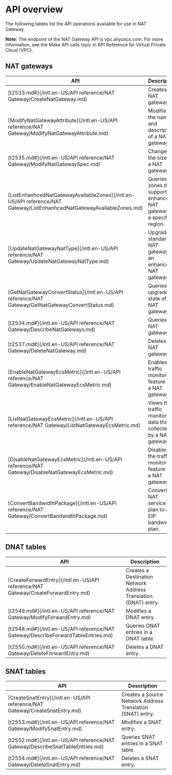 # API overview

The following tables list the API operations available for use in NAT Gateway.

**Note:** The endpoint of the NAT Gateway API is vpc.aliyuncs.com. For more information, see the Make API calls topic in API Reference for Virtual Private Cloud \(VPC\).

## NAT gateways

|API|Description|
|---|-----------|
|[t2533.md\#](/intl.en-US/API reference/NAT Gateway/CreateNatGateway.md)|Creates a NAT gateway.|
|[ModifyNatGatewayAttribute](/intl.en-US/API reference/NAT Gateway/ModifyNatGatewayAttribute.md)|Modifies the name and description of a NAT gateway.|
|[t2535.md\#](/intl.en-US/API reference/NAT Gateway/ModifyNatGatewaySpec.md)|Changes the size of a NAT gateway.|
|[ListEnhanhcedNatGatewayAvailableZones](/intl.en-US/API reference/NAT Gateway/ListEnhanhcedNatGatewayAvailableZones.md)|Queries the zones that support enhanced NAT gateways in a specified region.|
|[UpdateNatGatewayNatType](/intl.en-US/API reference/NAT Gateway/UpdateNatGatewayNatType.md)|Upgrades a standard NAT gateway to an enhanced NAT gateway.|
|[GetNatGatewayConvertStatus](/intl.en-US/API reference/NAT Gateway/GetNatGatewayConvertStatus.md)|Queries the upgrade state of a NAT gateway.|
|[t2534.md\#](/intl.en-US/API reference/NAT Gateway/DescribeNatGateways.md)|Queries NAT gateways.|
|[t2537.md\#](/intl.en-US/API reference/NAT Gateway/DeleteNatGateway.md)|Deletes a NAT gateway.|
|[EnableNatGatewayEcsMetric](/intl.en-US/API reference/NAT Gateway/EnableNatGatewayEcsMetric.md)|Enables the traffic monitoring feature for a NAT gateway.|
|[ListNatGatewayEcsMetric](/intl.en-US/API reference/NAT Gateway/ListNatGatewayEcsMetric.md)|Views the traffic monitoring data that is collected by a NAT gateway.|
|[DisableNatGatewayEcsMetric](/intl.en-US/API reference/NAT Gateway/DisableNatGatewayEcsMetric.md)|Disables the traffic monitoring feature for a NAT gateway.|
|[ConvertBandwidthPackage](/intl.en-US/API reference/NAT Gateway/ConvertBandwidthPackage.md)|Converts a NAT service plan to an EIP bandwidth plan.|

## DNAT tables

|API|Description|
|---|-----------|
|[CreateForwardEntry](/intl.en-US/API reference/NAT Gateway/CreateForwardEntry.md)|Creates a Destination Network Address Translation \(DNAT\) entry.|
|[t2549.md\#](/intl.en-US/API reference/NAT Gateway/ModifyForwardEntry.md)|Modifies a DNAT entry.|
|[t2548.md\#](/intl.en-US/API reference/NAT Gateway/DescribeForwardTableEntries.md)|Queries DNAT entries in a DNAT table.|
|[t2550.md\#](/intl.en-US/API reference/NAT Gateway/DeleteForwardEntry.md)|Deletes a DNAT entry.|

## SNAT tables

|API|Description|
|---|-----------|
|[CreateSnatEntry](/intl.en-US/API reference/NAT Gateway/CreateSnatEntry.md)|Creates a Source Network Address Translation \(SNAT\) entry.|
|[t2553.md\#](/intl.en-US/API reference/NAT Gateway/ModifySnatEntry.md)|Modifies a SNAT entry.|
|[t2552.md\#](/intl.en-US/API reference/NAT Gateway/DescribeSnatTableEntries.md)|Queries SNAT entries in a SNAT table.|
|[t2554.md\#](/intl.en-US/API reference/NAT Gateway/DeleteSnatEntry.md)|Deletes a SNAT entry.|

